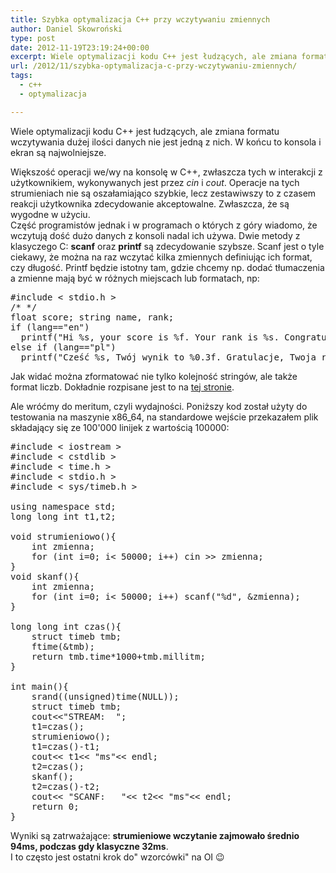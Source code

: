 ```yaml
---
title: Szybka optymalizacja C++ przy wczytywaniu zmiennych
author: Daniel Skowroński
type: post
date: 2012-11-19T23:19:24+00:00
excerpt: Wiele optymalizacji kodu C++ jest łudzących, ale zmiana formatu wczytywania dużej ilości danych nie jest jedną z nich. W końcu to konsola i ekran są najwolniejsze.
url: /2012/11/szybka-optymalizacja-c-przy-wczytywaniu-zmiennych/
tags:
  - c++
  - optymalizacja

---
```

Wiele optymalizacji kodu C++ jest łudzących, ale zmiana formatu wczytywania dużej ilości danych nie jest jedną z nich. W końcu to konsola i ekran są najwolniejsze.

Większość operacji we/wy na konsolę w C++, zwłaszcza tych w interakcji z użytkownikiem, wykonywanych jest przez _cin_ i _cout_. Operacje na tych strumieniach nie są oszałamiająco szybkie, lecz zestawiwszy to z czasem reakcji użytkownika zdecydowanie akceptowalne. Zwłaszcza, że są wygodne w użyciu.  
Część programistów jednak i w programach o których z góry wiadomo, że wczytują dość dużo danych z konsoli nadal ich używa. Dwie metody z klasyczego C: **scanf** oraz **printf** są zdecydowanie szybsze. Scanf jest o tyle ciekawy, że można na raz wczytać kilka zmiennych definiując ich format, czy długość. Printf będzie istotny tam, gdzie chcemy np. dodać tłumaczenia a zmienne mają być w różnych miejscach lub formatach, np:

<pre class="EnlighterJSRAW cpp">#include &lt; stdio.h >
/* */
float score; string name, rank;
if (lang=="en")
  printf("Hi %s, your score is %f. Your rank is %s. Congratulations", name, score, rank);
else if (lang=="pl")
  printf("Cześć %s, Twój wynik to %0.3f. Gratulacje, Twoja ranga to teraz %s!", name, score, rank);
</pre>

Jak widać można zformatować nie tylko kolejność stringów, ale także format liczb. Dokładnie rozpisane jest to na [tej stronie][1]. 

Ale wróćmy do meritum, czyli wydajności. Poniższy kod został użyty do testowania na maszynie x86_64, na standardowe wejście przekazałem plik składający się ze 100'000 linijek z wartością 100000:

<pre class="EnlighterJSRAW cpp">#include &lt; iostream >
#include &lt; cstdlib >
#include &lt; time.h >
#include &lt; stdio.h >
#include &lt; sys/timeb.h >

using namespace std;
long long int t1,t2;

void strumieniowo(){
	int zmienna;
	for (int i=0; i&lt; 50000; i++) cin >> zmienna;
}
void skanf(){
	int zmienna;
	for (int i=0; i&lt; 50000; i++) scanf("%d", &zmienna);
}

long long int czas(){
	struct timeb tmb;
	ftime(&tmb);
	return tmb.time*1000+tmb.millitm;
}

int main(){
	srand((unsigned)time(NULL));
	struct timeb tmb;
	cout&lt;&lt;"STREAM:  ";
	t1=czas();
	strumieniowo();
	t1=czas()-t1;
	cout&lt;&lt; t1&lt;&lt; "ms"&lt;&lt; endl;
	t2=czas();
	skanf();
	t2=czas()-t2;
	cout&lt;&lt; "SCANF:   "&lt;&lt; t2&lt;&lt; "ms"&lt;&lt; endl;
	return 0;
}
</pre>

Wyniki są zatrważające: **strumieniowe wczytanie zajmowało średnio 94ms, podczas gdy klasyczne 32ms**.  
I to często jest ostatni krok do" wzorcówki" na OI 😉

 [1]: http://www.mkssoftware.com/docs/man1/printf.1.asp